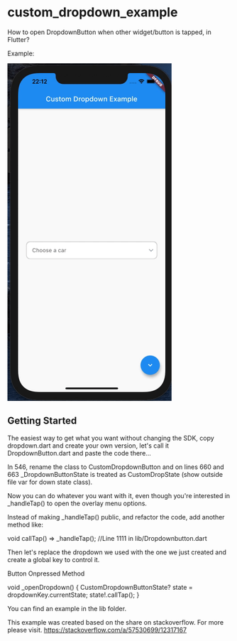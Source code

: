 # custom_dropdown_example

How to open DropdownButton when other widget/button is tapped, in Flutter?

Example:

![](https://github.com/thekavak/custom-Dropdown-Flutter/blob/master/asset/example.gif)



## Getting Started


The easiest way to get what you want without changing the SDK, copy dropdown.dart and create your own version, let's call it DropdownButton.dart and paste the code there...

In 546, rename the class to CustomDropdownButton and on lines 660 and 663 _DropdownButtonState is treated as CustomDropState (show outside file var for down state class).

Now you can do whatever you want with it, even though you're interested in _handleTap() to open the overlay menu options.

Instead of making _handleTap() public, and refactor the code, add another method like:

void callTap() => _handleTap(); //Line 1111 in lib/Dropdownbutton.dart 

Then let's replace the dropdown we used with the one we just created and create a global key to control it.

Button Onpressed Method

 void _openDropdown() {
    CustomDropdownButtonState? state = dropdownKey.currentState;
    state!.callTap();
  }

You can find an example in the lib folder.

This example was created based on the share on stackoverflow.
For more please visit. https://stackoverflow.com/a/57530699/12317167


